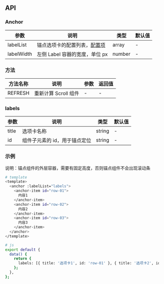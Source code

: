 ## API

### Anchor

| 参数       | 说明                                    | 类型   | 默认值 |
| ---------- | --------------------------------------- | ------ | ------ |
| labelList  | 锚点选项卡的配置列表，[配置项](#labels) | array  | -      |
| labelWidth | 左侧 Label 容器的宽度，单位 px          | number | -      |

### 方法

| 方法名称 | 说明                 | 参数 | 返回值 |
| -------- | -------------------- | ---- | ------ |
| REFRESH  | 重新计算 Scroll 组件 | -    | -      |

### labels

| 参数  | 说明                          | 类型   | 默认值 |
| ----- | ----------------------------- | ------ | ------ |
| title | 选项卡名称                    | string | -      |
| id    | 组件子元素的 id，用于锚点定位 | string | -      |

### 示例

说明：锚点组件的外层容器，需要有固定高度，否则锚点组件不会出现滚动条

```bash
# template
<template>
  <anchor :labelList="labels">
    <anchor-item id="row-01">
      内容1
    </anchor-item>
    <anchor-item id="row-02">
      内容2
    </anchor-item>
    <anchor-item id="row-03">
      内容3
    </anchor-item>
  </anchor>
</template>

# js
export default {
  data() {
    return {
      labels: [{ title: '选项卡1', id: 'row-01' }, { title: '选项卡2', id: 'row-02' }, { title: '选项卡3', id: 'row-03' }]
    };
  },
};
```
